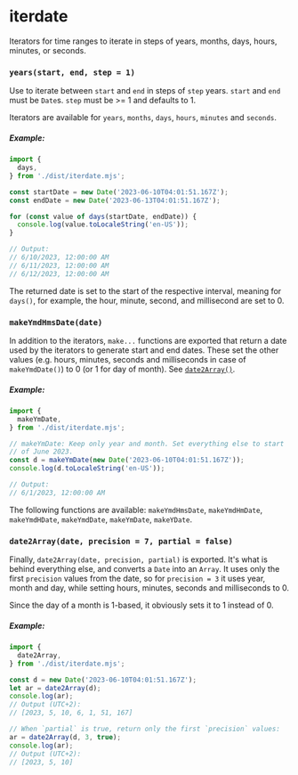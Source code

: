 # iterdate

Iterators for time ranges to iterate in steps of years, months, days, hours, minutes, or
seconds.

### `years(start, end, step = 1)`

Use to iterate between `start` and `end` in steps of `step` years. `start` and
`end` must be `Date`s. `step` must be >= 1 and defaults to 1.

Iterators are available for `years`, `months`, `days`, `hours`, `minutes`
and `seconds`.

##### Example:

```js
import {
  days,
} from './dist/iterdate.mjs';

const startDate = new Date('2023-06-10T04:01:51.167Z');
const endDate = new Date('2023-06-13T04:01:51.167Z');

for (const value of days(startDate, endDate)) {
  console.log(value.toLocaleString('en-US'));
}

// Output:
// 6/10/2023, 12:00:00 AM
// 6/11/2023, 12:00:00 AM
// 6/12/2023, 12:00:00 AM
```

The returned date is set to the start of the respective interval, meaning for
`days()`, for example, the hour, minute, second, and millisecond are set to 0.

### `makeYmdHmsDate(date)`

In addition to the iterators, `make...` functions are exported that return a date
used by the iterators to generate start and end dates. These set the other values
(e.g. hours, minutes, seconds and milliseconds in case of `makeYmdDate()`) to
0 (or 1 for day of month). See [`date2Array()`](#date2arraydate-precision--7-partial--false).

##### Example:

```js
import {
  makeYmDate,
} from './dist/iterdate.mjs';

// makeYmDate: Keep only year and month. Set everything else to start
// of June 2023.
const d = makeYmDate(new Date('2023-06-10T04:01:51.167Z'));
console.log(d.toLocaleString('en-US'));

// Output:
// 6/1/2023, 12:00:00 AM
```

The following functions are available: `makeYmdHmsDate`, `makeYmdHmDate`,
`makeYmdHDate`, `makeYmdDate`, `makeYmDate`, `makeYDate`.

### `date2Array(date, precision = 7, partial = false)`

Finally, `date2Array(date, precision, partial)` is exported. It's what is behind
everything else, and converts a `Date` into an `Array`. It uses only the first
`precision` values from the date, so for `precision = 3` it uses year, month and
day, while setting hours, minutes, seconds and milliseconds to 0.

Since the day of a month is 1-based, it obviously sets it to 1 instead of 0.

##### Example:

```js
import {
  date2Array,
} from './dist/iterdate.mjs';

const d = new Date('2023-06-10T04:01:51.167Z');
let ar = date2Array(d);
console.log(ar);
// Output (UTC+2):
// [2023, 5, 10, 6, 1, 51, 167]

// When `partial` is true, return only the first `precision` values:
ar = date2Array(d, 3, true);
console.log(ar);
// Output (UTC+2):
// [2023, 5, 10]
```

